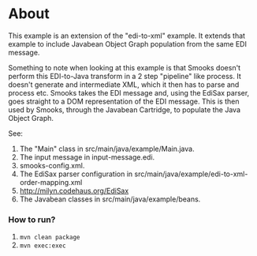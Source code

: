 About
=====

This example is an extension of the "edi-to-xml" example.  It extends that example to include Javabean Object Graph population from the same EDI message.

Something to note when looking at this example is that Smooks doesn't perform this EDI-to-Java transform in a 2 step "pipeline" like process.  It doesn't generate and intermediate XML, which it then has to parse and process etc. Smooks takes the EDI message and, using the EdiSax parser, goes straight to a DOM representation of the EDI message.  This is then used by Smooks, through the Javabean Cartridge, to populate the Java Object Graph.

See:

1. The "Main" class in src/main/java/example/Main.java.
2. The input message in input-message.edi.
3. smooks-config.xml.
4. The EdiSax parser configuration in
   src/main/java/example/edi-to-xml-order-mapping.xml
5. http://milyn.codehaus.org/EdiSax
6. The Javabean classes in src/main/java/example/beans.

### How to run?

1. `mvn clean package`
2. `mvn exec:exec`
